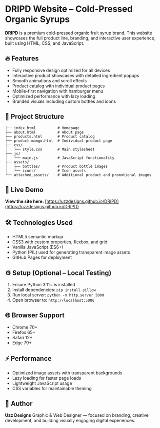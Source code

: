 # DRIPD Website – Cold-Pressed Organic Syrups

**DRIPD** is a premium cold-pressed organic fruit syrup brand. This website showcases the full product line, branding, and interactive user experience, built using HTML, CSS, and JavaScript.

## 🔥 Features

* Fully responsive design optimized for all devices
* Interactive product showcases with detailed ingredient popups
* Smooth animations and scroll effects
* Product catalog with individual product pages
* Mobile-first navigation with hamburger menu
* Optimized performance with lazy loading
* Branded visuals including custom bottles and icons

## 📁 Project Structure

```
├── index.html          # Homepage
├── about.html          # About page
├── products.html       # Product catalog
├── product-mango.html  # Individual product page
├── css/
│   └── style.css       # Main stylesheet
├── js/
│   └── main.js         # JavaScript functionality
├── assets/
│   ├── bottles/        # Product bottle images
│   └── icons/          # Icon assets
└── attached_assets/    # Additional product and promotional images
```

## 🚀 Live Demo

**View the site here:**
[https://uzzdesigns.github.io/DRIPD](https://uzzdesigns.github.io/DRIPD)

## 🛠️ Technologies Used

* HTML5 semantic markup
* CSS3 with custom properties, flexbox, and grid
* Vanilla JavaScript (ES6+)
* Python (PIL) used for generating transparent image assets
* GitHub Pages for deployment

## ⚙️ Setup (Optional – Local Testing)

1. Ensure Python 3.11+ is installed
2. Install dependencies: `pip install pillow`
3. Run local server: `python -m http.server 5000`
4. Open browser to: `http://localhost:5000`

## 🌐 Browser Support

* Chrome 70+
* Firefox 65+
* Safari 12+
* Edge 79+

## ⚡ Performance

* Optimized image assets with transparent backgrounds
* Lazy loading for faster page loads
* Lightweight JavaScript usage
* CSS variables for maintainable theming

## 👤 Author

**Uzz Designs**
Graphic & Web Designer — focused on branding, creative development, and building visually engaging digital experiences.
